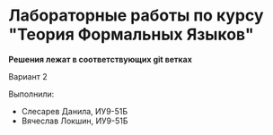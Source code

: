 # Лабораторные работы по курсу "Теория Формальных Языков"

**Решения лежат в соответствующих git ветках**

Вариант 2

Выполнили: 
* Слесарев Данила, ИУ9-51Б
* Вячеслав Локшин, ИУ9-51Б

